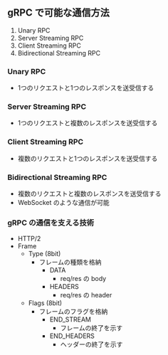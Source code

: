 ## gRPC で可能な通信方法
1. Unary RPC
2. Server Streaming RPC
3. Client Streaming RPC
4. Bidirectional Streaming RPC


### Unary RPC
- 1つのリクエストと1つのレスポンスを送受信する


### Server Streaming RPC
- 1つのリクエストと複数のレスポンスを送受信する


### Client Streaming RPC
- 複数のリクエストと1つのレスポンスを送受信する


### Bidirectional Streaming RPC
- 複数のリクエストと複数のレスポンスを送受信する
- WebSocket のような通信が可能


### gRPC の通信を支える技術
- HTTP/2
- Frame
    - Type (8bit)
        - フレームの種類を格納
            - DATA
                - req/res の body
            - HEADERS
                - req/res の header
    - Flags (8bit)
        - フレームのフラグを格納
            - END_STREAM
                - フレームの終了を示す
            - END_HEADERS
                - ヘッダーの終了を示す
